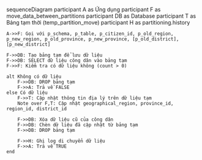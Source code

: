 sequenceDiagram
    participant A as Ứng dụng
    participant F as move_data_between_partitions
    participant DB as Database
    participant T as Bảng tạm thời (temp_partition_move)
    participant H as partitioning.history
    
    A->>F: Gọi với p_schema, p_table, p_citizen_id, p_old_region, p_new_region, p_old_province, p_new_province, [p_old_district], [p_new_district]
    
    F->>DB: Tạo bảng tạm để lưu dữ liệu
    F->>DB: SELECT dữ liệu công dân vào bảng tạm
    F->>F: Kiểm tra có dữ liệu không (count > 0)
    
    alt Không có dữ liệu
        F->>DB: DROP bảng tạm
        F->>A: Trả về FALSE
    else Có dữ liệu
        F->>T: Cập nhật thông tin địa lý trên dữ liệu tạm
        Note over F,T: Cập nhật geographical_region, province_id, region_id, district_id
        
        F->>DB: Xóa dữ liệu cũ của công dân
        F->>DB: Chèn dữ liệu đã cập nhật từ bảng tạm
        F->>DB: DROP bảng tạm
        
        F->>H: Ghi log di chuyển dữ liệu
        F->>A: Trả về TRUE
    end
